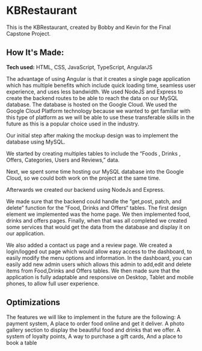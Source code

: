 # KBRestaurant
This is the KBRestaurant, created by Bobby and Kevin for the Final Capstone Project.

## How It's Made:

**Tech used:** HTML, CSS, JavaScript, TypeScript, AngularJS

The advantage of using Angular is that it creates a single page application which has multiple benefits which include quick loading time, seamless user experience, and uses less bandwidth.
We used NodeJS and Express to create the backend routes to be able to reach the data on our MySQL database. 
The database is hosted on the Google Cloud.
We used the Google Cloud Platform technology because we wanted to get familiar with this type of platform as we will be able to use these transferable skills in the future as this is a popular choice used in the industry.

Our initial step after making the mockup design was to implement the database using MySQL.

We started by creating multiples tables to include the “Foods , Drinks , Offers, Categories, Users and Reviews,” data.

Next, we spent some time hosting our MySQL database into the Google Cloud, so we could both work on the project at the same time.

Afterwards we created our backend using NodeJs and Express.

We made sure that the backend could  handle the “get,post, patch, and delete”  function for the “Food, Drinks and Offers“ tables. 
The first design element we implemented was the home page. We then implemented food, drinks and offers pages. Finally, when that was all completed we created some services that would get the data from the database and display it on our application. 

We also added a contact us page and a review page. We created a login/logged out page which would allow easy access to the dashboard, to easily modify the menu options and information. In the dashboard, you can easily add new admin users which allows this admin to add,edit and delete items from Food,Drinks and Offers tables. We then made sure that the application is fully adaptable and responsive on Desktop, Tablet and mobile phones, to allow full user experience.


## Optimizations
The features we will like to implement in the future are the following: 
A payment system, 
A place to order food online and get it deliver.
A photo gallery section to display the beautiful food and drinks that we offer.
A system of loyalty points,
A way to purchase a gift cards,
And a place to book a table 














